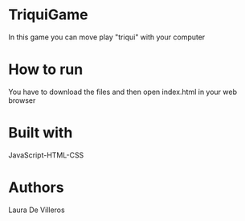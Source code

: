 # TriquiGame
In this game you can move play "triqui" with your computer

# How to run
You have to download the files and then open index.html in your web browser

# Built with
JavaScript-HTML-CSS

# Authors
Laura De Villeros
